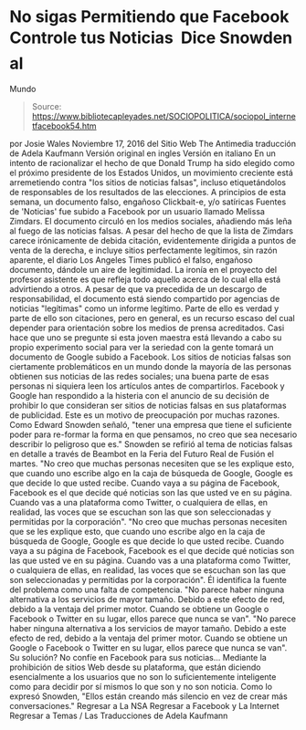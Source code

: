 # No sigas Permitiendo que Facebook Controle tus Noticias  Dice Snowden al 
Mundo

> Source: https://www.bibliotecapleyades.net/SOCIOPOLITICA/sociopol_internetfacebook54.htm

por Josie Wales Noviembre 17, 2016
del Sitio Web The Antimedia
traducción de Adela Kaufmann Versión original en ingles
Versión en italiano
En un intento de racionalizar el hecho de que Donald Trump ha sido elegido como el próximo presidente de los Estados Unidos, un movimiento creciente está arremetiendo contra "los sitios de noticias falsas", incluso etiquetándolos de responsables de los resultados de las elecciones.
A principios de esta semana, un documento falso, engañoso Clickbait-e, y/o satíricas Fuentes de 'Noticias' fue subido a Facebook por un usuario llamado Melissa Zimdars.
El documento circuló en los medios sociales, añadiendo más leña al fuego de las noticias falsas.
A pesar del hecho de que la lista de Zimdars carece irónicamente de debida citación, evidentemente dirigida a puntos de venta de la derecha, e incluye sitios perfectamente legítimos, sin razón aparente, el diario Los Angeles Times publicó el falso, engañoso documento, dándole un aire de legitimidad.
La ironía en el proyecto del profesor asistente es que refleja todo aquello acerca de lo cual ella está advirtiendo a otros.
A pesar de que va precedida de un descargo de responsabilidad, el documento está siendo compartido por agencias de noticias "legítimas" como un informe legítimo. Parte de ello es verdad y parte de ello son citaciones, pero en general, es un recurso escaso del cual depender para orientación sobre los medios de prensa acreditados.
Casi hace que uno se pregunte si esta joven maestra está llevando a cabo su propio experimento social para ver la seriedad con la gente tomará un documento de Google subido a Facebook.
Los sitios de noticias falsas son ciertamente problemáticos en un mundo donde la mayoría de las personas obtienen sus noticias de las redes sociales; una buena parte de esas personas ni siquiera leen los artículos antes de compartirlos.
Facebook y Google han respondido a la histeria con el anuncio de su decisión de prohibir lo que consideran ser sitios de noticias falsas en sus plataformas de publicidad.
Este es un motivo de preocupación por muchas razones.
Como Edward Snowden señaló,
"tener una empresa que tiene el suficiente poder para re-formar la forma en que pensamos, no creo que sea necesario describir lo peligroso que es."
Snowden se refirió al tema de noticias falsas en detalle a través de Beambot en la Feria del Futuro Real de Fusión el martes.
"No creo que muchas personas necesiten que se les explique esto, que cuando uno escribe algo en la caja de búsqueda de Google, Google es que decide lo que usted recibe. Cuando vaya a su página de Facebook, Facebook es el que decide qué noticias son las que usted ve en su página. Cuando vas a una plataforma como Twitter, o cualquiera de ellas, en realidad, las voces que se escuchan son las que son seleccionadas y permitidas por la corporación".
"No creo que muchas personas necesiten que se les explique esto, que cuando uno escribe algo en la caja de búsqueda de Google, Google es que decide lo que usted recibe.
Cuando vaya a su página de Facebook, Facebook es el que decide qué noticias son las que usted ve en su página.
Cuando vas a una plataforma como Twitter, o cualquiera de ellas, en realidad, las voces que se escuchan son las que son seleccionadas y permitidas por la corporación".
Él identifica la fuente del problema como una falta de competencia.
"No parece haber ninguna alternativa a los servicios de mayor tamaño. Debido a este efecto de red, debido a la ventaja del primer motor. Cuando se obtiene un Google o Facebook o Twitter en su lugar, ellos parece que nunca se van".
"No parece haber ninguna alternativa a los servicios de mayor tamaño.
Debido a este efecto de red, debido a la ventaja del primer motor. Cuando se obtiene un Google o Facebook o Twitter en su lugar, ellos parece que nunca se van".
Su solución? No confíe en Facebook para sus noticias...
Mediante la prohibición de sitios Web desde su plataforma, que están diciendo esencialmente a los usuarios que no son lo suficientemente inteligente como para decidir por sí mismos lo que son y no son noticia.
Como lo expresó Snowden,
"Ellos están creando más silencio en vez de crear más conversaciones."
Regresar a La NSA
Regresar a Facebook y La Internet
Regresar a Temas / Las Traducciones de Adela Kaufmann
